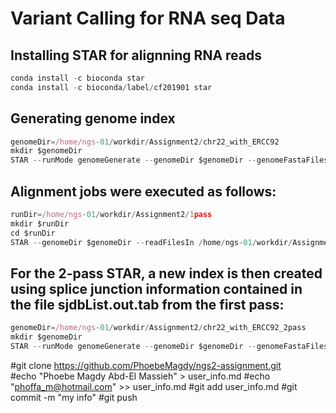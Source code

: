 # Variant Calling for RNA seq Data
## Installing STAR for alignning RNA reads

```javascript
conda install -c bioconda star 
conda install -c bioconda/label/cf201901 star 
```

## Generating genome index

``` javascript
genomeDir=/home/ngs-01/workdir/Assignment2/chr22_with_ERCC92
mkdir $genomeDir
STAR --runMode genomeGenerate --genomeDir $genomeDir --genomeFastaFiles /home/ngs-01/workdir/Assignment2/chr22_with_ERCC92.fa  --runThreadN 1 --sjdbGTFfile /home/ngs-01/workdir/sample_data/chr22_with_ERCC92.gtf
```

## Alignment jobs were executed as follows:

``` javascript
runDir=/home/ngs-01/workdir/Assignment2/1pass
mkdir $runDir
cd $runDir
STAR --genomeDir $genomeDir --readFilesIn /home/ngs-01/workdir/Assignment2/ngs2-assignment-data/SRR8797509_1.part_001.part_001.fastq /home/ngs-01/workdir/Assignment2/ngs2-assignment-data/SRR8797509_2.part_001.part_001.fastq --runThreadN 4
```

## For the 2-pass STAR, a new index is then created using splice junction information contained in the file sjdbList.out.tab from the first pass:

```javascript
genomeDir=/home/ngs-01/workdir/Assignment2/chr22_with_ERCC92_2pass
mkdir $genomeDir
STAR --runMode genomeGenerate --genomeDir $genomeDir --genomeFastaFiles /home/ngs-01/workdir/Assignment2/chr22_with_ERCC92.fa    --sjdbFileChrStartEnd /home/ngs-01/workdir/Assignment2/chr22_with_ERCC92/sjdbList.out.tab --sjdbOverhang 75 --runThreadN 1
```



    
    
#git clone https://github.com/PhoebeMagdy/ngs2-assignment.git  
#echo "Phoebe Magdy Abd-El Massieh" > user_info.md
#echo "phoffa_m@hotmail.com" >> user_info.md
#git add user_info.md
#git commit -m "my info"
#git push
